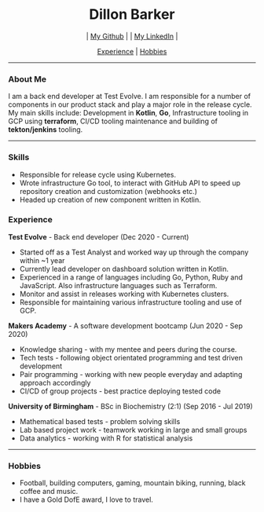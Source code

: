 <h1 align="center">Dillon Barker</h1>                                     
<div align="center">
       
  | [My Github](https://github.com/DillonBarker) |
  | [My LinkedIn](https://www.linkedin.com/in/dillon-barker-7b4585151/) |       

</div>

<div align="center">

  [Experience](#experience) |
  [Hobbies](#hobbies)

</div>

---

### About Me
I am a back end developer at Test Evolve. I am responsible for a number of components in our product stack and play a major role in the release cycle.
My main skills include: Development in **Kotlin**, **Go**, Infrastructure tooling in GCP using **terraform**, CI/CD tooling maintenance and building of **tekton/jenkins** tooling.

---

### Skills
- Responsible for release cycle using Kubernetes.
- Wrote infrastructure Go tool, to interact with GitHub API to speed up repository creation and customization (webhooks etc.)
- Headed up creation of new component written in Kotlin.

### Experience
**Test Evolve** - Back end developer (Dec 2020 - Current)
- Started off as a Test Analyst and worked way up through the company within ~1 year
- Currently lead developer on dashboard solution written in Kotlin.
- Experienced in a range of languages including Go, Python, Ruby and JavaScript. Also infrastructure languages such as Terraform.
- Monitor and assist in releases working with Kubernetes clusters. 
- Responsible for maintaining various infrastructure tooling and use of GCP. 

**Makers Academy** - A software development bootcamp (Jun 2020 - Sep 2020)
- Knowledge sharing - with my mentee and peers during the course.
- Tech tests - following object orientated programming and test driven development
- Pair programming - working with new people everyday and adapting approach accordingly
- CI/CD of group projects - best practice deploying tested code

**University of Birmingham** - BSc in Biochemistry (2:1) (Sep 2016 - Jul 2019)
- Mathematical based tests - problem solving skills
- Lab based project work - teamwork working in large and small groups
- Data analytics - working with R for statistical analysis

---

### Hobbies
- Football, building computers, gaming, mountain biking, running, black coffee and music.
- I have a Gold DofE award, I love to travel.
 
